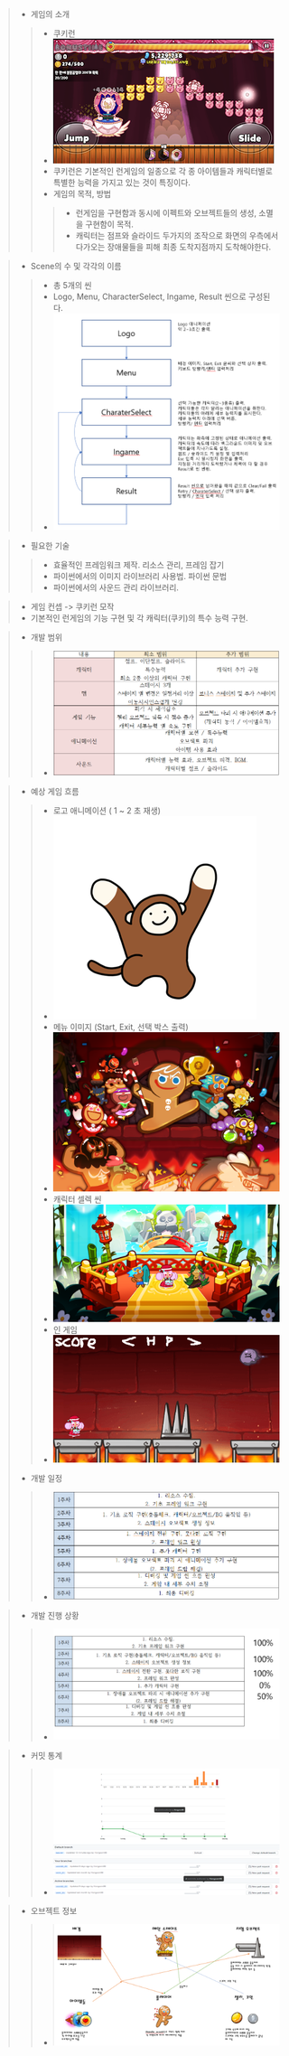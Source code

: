 > - 게임의 소개
> > - 쿠키런
> > - <img src="https://github.com/Hongsom98/2DGP/blob/master/TermProject/Readme/cookierun_sample.PNG">
> > - 쿠키런은 기본적인 런게임의 일종으로 각 종 아이템들과 캐릭터별로 특별한 능력을 가지고 있는 것이 특징이다.
> > - 게임의 목적, 방법
> > > - 런게임을 구현함과 동시에 이펙트와 오브젝트들의 생성, 소멸을 구현함이 목적.
> > > - 캐릭터는 점프와 슬라이드 두가지의 조작으로 화면의 우측에서 다가오는 장애물들을 피해 최종 도착지점까지 도착해야한다. 

> - Scene의 수 및 각각의 이름
> > - 총 5개의 씬
> > - Logo, Menu, CharacterSelect, Ingame, Result 씬으로 구성된다.
> > - <img src="https://github.com/Hongsom98/2DGP/blob/master/TermProject/Readme/Diagram.PNG">

> - 필요한 기술
> > - 효율적인 프레임워크 제작. 리소스 관리, 프레임 잡기
> > - 파이썬에서의 이미지 라이브러리 사용법. 파이썬 문법
> > - 파이썬에서의 사운드 관리 라이브러리.

> - 게임 컨셉 -> 쿠키런 모작
> - 기본적인 런게임의 기능 구현 및 각 캐릭터(쿠키)의 특수 능력 구현. 

> - 개발 범위
> > - <img src="https://github.com/Hongsom98/2DGP/blob/master/TermProject/Readme/DevelopmentScope.PNG">

> - 예상 게임 흐름
> > - 로고 애니메이션 ( 1 ~ 2 초 재생) 
> > - <img src="https://github.com/Hongsom98/2DGP/blob/master/TermProject/Readme/Logo.gif">
> > - 메뉴 이미지 (Start, Exit, 선택 박스 출력)
> > - <img src="https://github.com/Hongsom98/2DGP/blob/master/TermProject/Readme/MenuImage.png">
> > - 캐릭터 셀렉 씬
> > - <img src="https://github.com/Hongsom98/2DGP/blob/master/TermProject/Readme/CharacterSelect.png">
> > - 인 게임
> > - <img src="https://github.com/Hongsom98/2DGP/blob/master/TermProject/Readme/In_game.png">
> - 개발 일정
> > - <img src="https://github.com/Hongsom98/2DGP/blob/master/TermProject/Readme/DevelopmentSchedule.PNG">

> - 개발 진행 상황
> > - <img src="https://github.com/Hongsom98/2DGP/blob/master/TermProject/Readme/DevelopmentSchedulePercent.PNG">

> - 커밋 통계
> > - <img src="https://github.com/Hongsom98/2DGP/blob/master/TermProject/Readme/CommitsInsights.PNG">

> - 오브젝트 정보
> > - <img src="https://github.com/Hongsom98/2DGP/blob/master/TermProject/Readme/ClassInfo.PNG">
